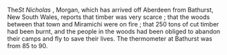The*St Nicholas* , Morgan, which has arrived off Aberdeen from Bathurst, New South Wales, reports that timber was very scarce ; that the woods between that town and Miramichi were on fire ; that 250 tons of cut timber had been burnt, and the people in the woods had been obliged to abandon their camps and fly to save their lives. The thermometer at Bathurst was from 85 to 90.